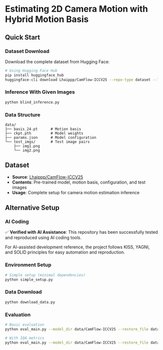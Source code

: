 # Estimating 2D Camera Motion with Hybrid Motion Basis

## Quick Start

### Dataset Download
Download the complete dataset from Hugging Face:
```bash
# Using Hugging Face Hub
pip install huggingface_hub
huggingface-cli download Lhaippp/CamFlow-ICCV25 --repo-type dataset --local-dir data
```

### Inference With Given Images
```bash
python blind_inference.py
```

### Data Structure
```
data/
├── basis_24.pt      # Motion basis
├── ckpt.pth         # Model weights  
├── params.json      # Model configuration
└── test_imgs/       # Test image pairs
    ├── img1.png
    └── img2.png
```

## Dataset
- **Source**: [Lhaippp/CamFlow-ICCV25](https://huggingface.co/datasets/Lhaippp/CamFlow-ICCV25)
- **Contents**: Pre-trained model, motion basis, configuration, and test images
- **Usage**: Complete setup for camera motion estimation inference

## Alternative Setup

### AI Coding

✅ **Verified with AI Assistance**: This repository has been successfully tested and reproduced using AI coding tools.

For AI-assisted development reference, the project follows KISS, YAGNI, and SOLID principles for easy automation and reproduction.

### Environment Setup
```bash
# Simple setup (minimal dependencies)
python simple_setup.py
```

### Data Download
```bash
python download_data.py
```

### Evaluation
```bash
# Basic evaluation
python eval_main.py --model_dir data/CamFlow-ICCV25 --restore_file data/CamFlow-ICCV25/ckpt.pth

# With IQA metrics
python eval_main.py --model_dir data/CamFlow-ICCV25 --restore_file data/CamFlow-ICCV25/ckpt.pth --enable_iqa
```